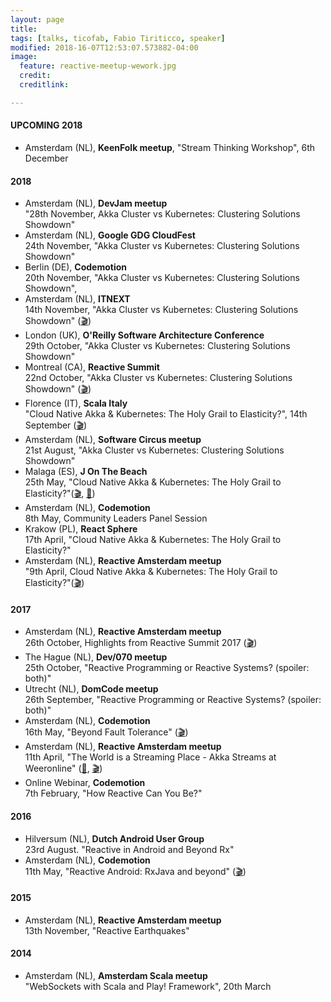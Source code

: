 ```yaml
---
layout: page
title:
tags: [talks, ticofab, Fabio Tiriticco, speaker]
modified: 2018-16-07T12:53:07.573882-04:00
image:
  feature: reactive-meetup-wework.jpg
  credit:
  creditlink:

---
```


#### UPCOMING 2018
 
* Amsterdam (NL), **KeenFolk meetup**, "Stream Thinking Workshop", 6th December

#### 2018

* Amsterdam (NL), **DevJam meetup**<br>"28th November, Akka Cluster vs Kubernetes: Clustering Solutions Showdown"<br> 
* Amsterdam (NL), **Google GDG CloudFest**<br>24th November, "Akka Cluster vs Kubernetes: Clustering Solutions Showdown"<br>
* Berlin (DE), **Codemotion**<br>20th November, "Akka Cluster vs Kubernetes: Clustering Solutions Showdown", 
* Amsterdam (NL), **ITNEXT**<br>14th November, "Akka Cluster vs Kubernetes: Clustering Solutions Showdown" ([🎬](https://www.youtube.com/watch?v=v2j2SyVhzTY&t=1s))<br>
* London (UK), **O'Reilly Software Architecture Conference**<br>29th October, "Akka Cluster vs Kubernetes: Clustering Solutions Showdown"<br>
* Montreal (CA), **Reactive Summit**<br>22nd October, "Akka Cluster vs Kubernetes: Clustering Solutions Showdown" ([🎬](https://t.co/f0b2mG6SeY))<br>
* Florence (IT), **Scala Italy**<br>"Cloud Native Akka & Kubernetes: The Holy Grail to Elasticity?", 14th September ([🎬](https://vimeo.com/294735363))<br>
* Amsterdam (NL), **Software Circus meetup**<br>21st August, "Akka Cluster vs Kubernetes: Clustering Solutions Showdown"<br>
* Malaga (ES), **J On The Beach**<br>25th May, "Cloud Native Akka & Kubernetes: The Holy Grail to Elasticity?"([🎬](https://youtu.be/OOXRgd5yUQo), [🎤](https://youtu.be/pZgrAnORNAU))<br>
* Amsterdam (NL), **Codemotion**<br>8th May, Community Leaders Panel Session<br>
* Krakow (PL), **React Sphere**<br>17th April, "Cloud Native Akka & Kubernetes: The Holy Grail to Elasticity?"<br> 
* Amsterdam (NL), **Reactive Amsterdam meetup**<br>"9th April, Cloud Native Akka & Kubernetes: The Holy Grail to Elasticity?"([🎬](https://youtu.be/M8P3MFmMDk4))<br>

#### 2017

* Amsterdam (NL), **Reactive Amsterdam meetup**<br>26th October, Highlights from Reactive Summit 2017 ([🎬](https://youtu.be/J1mkMYIO9gg))<br>
* The Hague (NL), **Dev/070 meetup**<br>25th October, "Reactive Programming or Reactive Systems? (spoiler: both)"<br> 
* Utrecht (NL), **DomCode meetup**<br>26th September, "Reactive Programming or Reactive Systems? (spoiler: both)"<br>
* Amsterdam (NL), **Codemotion**<br>16th May, "Beyond Fault Tolerance" ([🎬](https://youtu.be/zgKoAfhCHVE))<br>
* Amsterdam (NL), **Reactive Amsterdam meetup**<br>11th April, "The World is a Streaming Place - Akka Streams at Weeronline" ([🎤](https://youtu.be/eKkeHHTSETw), [🎬](https://youtu.be/MQGXrrhGUTw))<br>
* Online Webinar, **Codemotion**<br>7th February, "How Reactive Can You Be?"<br> 

#### 2016

* Hilversum (NL), **Dutch Android User Group**<br>23rd August. "Reactive in Android and Beyond Rx"<br>
* Amsterdam (NL), **Codemotion**<br>11th May, "Reactive Android: RxJava and beyond" ([🎬](https://youtu.be/QGYzrEZEW_k))<br>

#### 2015

* Amsterdam (NL), **Reactive Amsterdam meetup**<br>13th November, "Reactive Earthquakes"<br> 

#### 2014

* Amsterdam (NL), **Amsterdam Scala meetup**<br>"WebSockets with Scala and Play! Framework", 20th March



